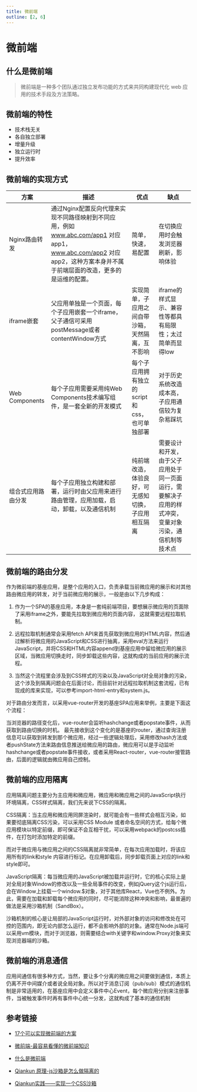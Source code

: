 ```yaml
---
title: 微前端
outline: [2, 6]
---
```


# 微前端

## 什么是微前端

> 微前端是一种多个团队通过独立发布功能的方式来共同构建现代化 web 应用的技术手段及方法策略。

## 微前端的特性

- 技术栈无关
- 各自独立部署
- 增量升级
- 独立运行时
- 提升效率

## 微前端的实现方式

| **方案**         | **描述**                                                                                                       | **优点**                      | **缺点**                                              |
|----------------|--------------------------------------------------------------------------------------------------------------|-----------------------------|-----------------------------------------------------|
| Nginx路由转发      | 通过Nginx配置反向代理来实现不同路径映射到不同应用，例如 www.abc.com/app1 对应app1， www.abc.com/app2 对应app2，这种方案本身并不属于前端层面的改造，更多的是运维的配置。 | 简单，快速，易配置                   | 在切换应用时会触发浏览器刷新，影响体验                                 |
| iframe嵌套       | 父应用单独是一个页面，每个子应用嵌套一个iframe，父子通信可采用postMessage或者contentWindow方式                                               | 实现简单，子应用之间自带沙箱，天然隔离，互不影响    | iframe的样式显示、兼容性等都具有局限性；太过简单而显得low                   |
| Web Components | 每个子应用需要采用纯Web Components技术编写组件，是一套全新的开发模式                                                                    | 每个子应用拥有独立的script和css，也可单独部署 | 对于历史系统改造成本高，子应用通信较为复杂易踩坑                            |
| 组合式应用路由分发      | 每个子应用独立构建和部署，运行时由父应用来进行路由管理，应用加载，启动，卸载，以及通信机制                                                                | 纯前端改造，体验良好，可无感知切换，子应用相互隔离   | 需要设计和开发，由于父子应用处于同一页面运行，需要解决子应用的样式冲突，变量对象污染，通信机制等技术点 |

## 微前端的路由分发

作为微前端的基座应用，是整个应用的入口，负责承载当前微应用的展示和对其他路由微应用的转发，对于当前微应用的展示，一般是由以下几步构成：

1. 作为一个SPA的基座应用，本身是一套纯前端项目，要想展示微应用的页面除了采用iframe之外，要能先拉取到微应用的页面内容， 这就需要远程拉取机制。

2. 远程拉取机制通常会采用fetch API来首先获取到微应用的HTML内容，然后通过解析将微应用的JavaScript和CSS进行抽离，采用eval方法来运行JavaScript，并将CSS和HTML内容append到基座应用中留给微应用的展示区域，当微应用切换走时，同步卸载这些内容，这就构成的当前应用的展示流程。

3. 当然这个流程里会涉及到CSS样式的污染以及JavaScript对全局对象的污染，这个涉及到隔离问题会在后面讨论，而目前针对远程拉取机制这套流程，已有现成的库来实现，可以参考import-html-entry和system.js。

对于路由分发而言，以采用vue-router开发的基座SPA应用来举例，主要是下面这个流程：

当浏览器的路径变化后，vue-router会监听hashchange或者popstate事件，从而获取到路由切换的时机。
最先接收到这个变化的是基座的router，通过查询注册信息可以获取到转发到那个微应用，经过一些逻辑处理后，采用修改hash方法或者pushState方法来路由信息推送给微应用的路由，微应用可以是手动监听hashchange或者popstate事件接收，或者采用React-router，vue-router接管路由，后面的逻辑就由微应用自己控制。

## 微前端的应用隔离

应用隔离问题主要分为主应用和微应用，微应用和微应用之间的JavaScript执行环境隔离，CSS样式隔离，我们先来说下CSS的隔离。

CSS隔离：当主应用和微应用同屏渲染时，就可能会有一些样式会相互污染，如果要彻底隔离CSS污染，可以采用CSS Module 或者命名空间的方式，给每个微应用模块以特定前缀，即可保证不会互相干扰，可以采用webpack的postcss插件，在打包时添加特定的前缀。

而对于微应用与微应用之间的CSS隔离就非常简单，在每次应用加载时，将该应用所有的link和style 内容进行标记。在应用卸载后，同步卸载页面上对应的link和style即可。

JavaScript隔离：每当微应用的JavaScript被加载并运行时，它的核心实际上是对全局对象Window的修改以及一些全局事件的改变，例如jQuery这个js运行后，会在Window上挂载一个window.$对象，对于其他库React，Vue也不例外。为此，需要在加载和卸载每个微应用的同时，尽可能消除这种冲突和影响，最普遍的做法是采用沙箱机制（SandBox）。

沙箱机制的核心是让局部的JavaScript运行时，对外部对象的访问和修改处在可控的范围内，即无论内部怎么运行，都不会影响外部的对象。通常在Node.js端可以采用vm模块，而对于浏览器，则需要结合with关键字和window.Proxy对象来实现浏览器端的沙箱。

## 微前端的消息通信

应用间通信有很多种方式，当然，要让多个分离的微应用之间要做到通信，本质上仍离不开中间媒介或者说全局对象。所以对于消息订阅（pub/sub）模式的通信机制是非常适用的，在基座应用中会定义事件中心Event，每个微应用分别来注册事件，当被触发事件时再有事件中心统一分发，这就构成了基本的通信机制

## 参考链接

- [17个可以实现微前端的方案](https://www.jianshu.com/p/0ac8e1a666cf)

- [微前端-最容易看懂的微前端知识](https://www.jianshu.com/p/5576598993c6)

- [什么是微前端](https://blog.csdn.net/huangpb123/article/details/123215785)

- [Qiankun 原理-js沙箱是怎么做隔离的](https://zhuanlan.zhihu.com/p/578093950)

- [Qiankun实践——实现一个CSS沙箱](https://juejin.cn/post/7153140440777097224#heading-5)
